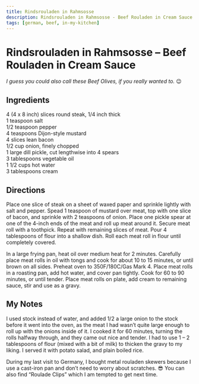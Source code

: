 ```yaml
---
title: Rindsrouladen in Rahmsosse
description: Rindsrouladen in Rahmsosse - Beef Rouladen in Cream Sauce
tags: [german, beef, in-my-kitchen]
---
```


# Rindsrouladen in Rahmsosse – Beef Rouladen in Cream Sauce
*I guess you could also call these Beef Olives, if you really wanted to.* 😉

## Ingredients
4 (4 x  8 inch) slices round steak, 1/4 inch thick  
1 teaspoon salt  
1/2 teaspoon pepper  
4 teaspoons Dijon-style mustard  
4 slices lean bacon  
1/2 cup onion, finely chopped  
1 large dill pickle, cut lengthwise into 4 spears  
3 tablespoons vegetable oil  
1 1/2 cups hot water  
3 tablespoons cream

## Directions
Place one slice of steak on a sheet of waxed paper and sprinkle lightly with salt and pepper. Spead 1 teaspoon of mustard over meat, top with one slice of bacon, and sprinkle with 2 teaspoons of onion. Place one pickle spear at one of the 4-inch ends of the meat and roll up meat around it. Secure meat roll with a toothpick. Repeat with remaining slices of meat. Pour 4 tablespoons of flour into a shallow dish. Roll each meat roll in flour until completely covered.

In a large frying pan, heat oil over medium heat for 2 minutes. Carefully place meat rolls in oil with tongs and cook for about 10 to 15 minutes, or until brown on all sides. Preheat oven to 350F/180C/Gas Mark 4. Place meat rolls in a roasting pan, add hot water, and cover pan tightly. Cook for 60 to 90 minutes, or until tender. Place meat rolls on plate, add cream to remaining sauce, stir and use as a gravy.

## My Notes
I used stock instead of water, and added 1/2 a large onion to the stock before it went into the oven, as the meat I had wasn’t quite large enough to roll up with the onions inside of it. I cooked it for 60 minutes, turning the rolls halfway through, and they came out nice and tender. I had to use 1 – 2 tablespoons of flour (mixed with a bit of milk) to thicken the gravy to my liking. I served it with potato salad, and plain boiled rice.

During my last visit to Germany, I bought metal rouladen skewers because I use a cast-iron pan and don’t need to worry about scratches. 😎  You can also find “Roulade Clips” which I am tempted to get next time.